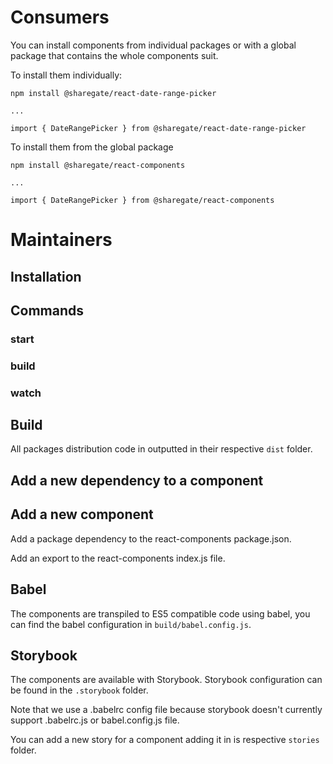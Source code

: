 # Consumers

You can install components from individual packages or with a global package that contains the whole components suit.

To install them individually:

```
npm install @sharegate/react-date-range-picker

...

import { DateRangePicker } from @sharegate/react-date-range-picker

```

To install them from the global package

```
npm install @sharegate/react-components

...

import { DateRangePicker } from @sharegate/react-components

```

# Maintainers

## Installation

## Commands

### start

### build

### watch

## Build

All packages distribution code in outputted in their respective `dist` folder.

## Add a new dependency to a component

## Add a new component

Add a package dependency to the react-components package.json.

Add an export to the react-components index.js file.

## Babel

The components are transpiled to ES5 compatible code using babel, you can find the babel configuration in `build/babel.config.js`.

## Storybook

The components are available with Storybook. Storybook configuration can be found in the `.storybook` folder.

Note that we use a .babelrc config file because storybook doesn't currently support .babelrc.js or babel.config.js file.

You can add a new story for a component adding it in is respective `stories` folder.

